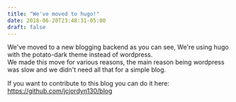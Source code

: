 ```yaml
---
title: "We've moved to hugo!"
date: 2018-06-20T23:48:31-05:00
draft: false
---
```



We've moved to a new blogging backend as you can see, We're using hugo with the potato-dark theme instead of wordpress.  
We made this move for various reasons, the main reason being wordpress was slow and we didn't need all that for a simple blog.

If you want to contribute to this blog you can do it here: https://github.com/jcjordyn130/blog
